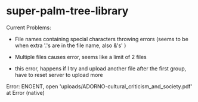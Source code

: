 # super-palm-tree-library

Current Problems:

* File names containing special characters throwing errors (seems to be when extra '.'s are in the file name, also &'s' )
* Multiple files causes error, seems like a limit of 2 files

* this error, happens if I try and upload another file after the first group, have to reset server to upload more

Error: ENOENT, open 'uploads/ADORNO-cultural_criticism_and_society.pdf'
    at Error (native)
